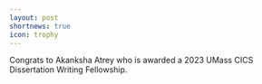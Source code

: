 ```yaml
---
layout: post
shortnews: true
icon: trophy
---
```


Congrats to Akanksha Atrey who is awarded a 2023 UMass CICS Dissertation Writing Fellowship.